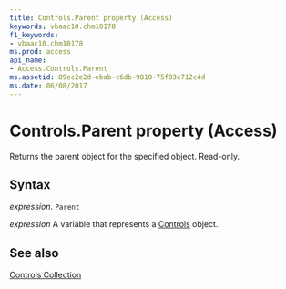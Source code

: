 ```yaml
---
title: Controls.Parent property (Access)
keywords: vbaac10.chm10178
f1_keywords:
- vbaac10.chm10178
ms.prod: access
api_name:
- Access.Controls.Parent
ms.assetid: 89ec2e2d-ebab-c6db-9810-75f83c712c4d
ms.date: 06/08/2017
---
```



# Controls.Parent property (Access)

Returns the parent object for the specified object. Read-only.


## Syntax

 _expression_. `Parent`

 _expression_ A variable that represents a [Controls](Access.Controls.md) object.


## See also


[Controls Collection](Access.Controls.md)

